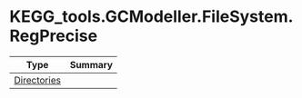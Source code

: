 ﻿
# KEGG_tools.GCModeller.FileSystem.RegPrecise

|Type|Summary|
|----|-------|
|[Directories](./Directories.md)||

